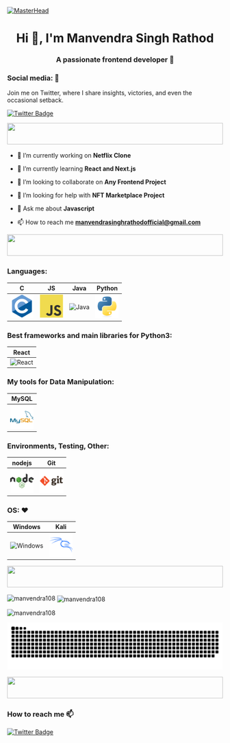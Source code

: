 [![MasterHead](https://i.pinimg.com/originals/a5/3b/c3/a53bc3eb7390edcb1711945f882a92cc.gif)](https://codegrills.in)

<h1 align="center">Hi 👋, I'm Manvendra Singh Rathod</h1>
<h3 align="center">A passionate frontend developer 👾 </h3>
 
 
### Social media: 📡   
Join me on Twitter, where I share insights, victories, and even the occasional setback. 

[![Twitter Badge](https://img.shields.io/twitter/follow/manvendra_100?logo=twitter&style=for-the-badge)](https://twitter.com/Manvendra_100)


<img width="100%" height="50" src="https://i.imgur.com/dBaSKWF.gif"/>


- 🔭 I’m currently working on **Netflix Clone**

- 🌱 I’m currently learning **React and Next.js**

- 👯 I’m looking to collaborate on **Any Frontend Project**

- 🤝 I’m looking for help with **NFT Marketplace Project**

- 💬 Ask me about **Javascript**

- 📫 How to reach me **manvendrasinghrathodofficial@gmail.com**

  


<img width="100%" height="50" src="https://i.imgur.com/dBaSKWF.gif"/>


<div>

### Languages:
| C | JS | Java | Python |
|----------|----------|----------|-----|
| <img src="https://github.com/devicons/devicon/blob/master/icons/c/c-original.svg" title="C"  alt="C" width="55" height="55"/> |  <img src="https://github.com/devicons/devicon/blob/master/icons/javascript/javascript-original.svg" title="JavaScript" alt="JavaScript" width="55" height="55"/> |  <img src="https://cdn-icons-png.flaticon.com/128/226/226777.png" title="Solidity" alt="Java" width="55" height="55"/>|<img src="https://github.com/devicons/devicon/blob/master/icons/python/python-original.svg" title="Python"  alt="Python" width="55" height="55"/> |

  

### Best frameworks and main libraries for Python3:

| React | 
|----------|
|  <img src="https://cdn-icons-png.flaticon.com/128/919/919851.png" title="React"  alt="React" width="55" height="55"/>|


### My tools for Data Manipulation:

| MySQL |
|----------|
|<img src="https://github.com/devicons/devicon/blob/master/icons/mysql/mysql-original-wordmark.svg" title="MySQL" alt="MySQL" width="55" height="55"/>|



  
### Environments, Testing, Other:

| nodejs | Git |
|----------|----------|
|<img src="https://github.com/devicons/devicon/blob/master/icons/nodejs/nodejs-original-wordmark.svg" title="nodejs" alt="NodeJS" width="55" height="55"/>|<img src="https://github.com/devicons/devicon/blob/master/icons/git/git-original-wordmark.svg" title="Git" alt="Git" width="55" height="55"/>|


### OS: ❤️

| Windows | Kali |
|----------|----------|
| <img src="https://cdn-icons-png.flaticon.com/128/888/888882.png" title="Windows" alt="Windows" width="55" height="55"/>| <img src="https://github.com/canaleal/devicon/blob/new-icon-kali-linux/icons/kalilinux/kalilinux-original-wordmark.svg" title="Linux" alt="Linux" width="55" height="55"/>|



</div>


<img width="100%" height="50" src="https://i.imgur.com/dBaSKWF.gif"/>




<p><img align="left" src="https://github-readme-stats.vercel.app/api/top-langs?username=manvendra108&show_icons=true&locale=en&layout=compact&theme=vision-friendly-dark" alt="manvendra108" /></p>

<p>&nbsp;<img align="center" src="https://github-readme-stats.vercel.app/api?username=manvendra108&show_icons=true&locale=en&theme=vision-friendly-dark" alt="manvendra108" /></p>

<p><img align="center" src="https://github-readme-streak-stats.herokuapp.com/?user=manvendra108&&theme=vision-friendly-dark" alt="manvendra108" /></p>
  


<p align="center">
 <img width="1000" src="https://raw.githubusercontent.com/platane/snk/output/github-contribution-grid-snake-dark.svg" alt="snake"/>
</p>


<img width="100%" height="50" src="https://i.imgur.com/dBaSKWF.gif"/>


### How to reach me :mailbox:
[![Twitter Badge](https://img.shields.io/twitter/follow/manvendra_100?logo=twitter&style=for-the-badge)](https://twitter.com/Manvendra_100)


